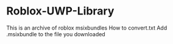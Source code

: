 # Roblox-UWP-Library
This is an archive of roblox msixbundles
How to convert.txt
Add .msixbundle to the file you downloaded

